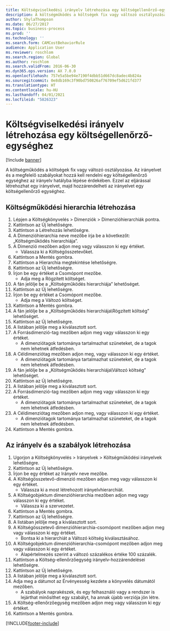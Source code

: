 ```yaml
---
title: Költségviselkedési irányelv létrehozása egy költségellenőrző-egységhez
description: A költségműködés a költségek fix vagy változó osztályozása.
author: ShylaThompson
ms.date: 06/27/2017
ms.topic: business-process
ms.prod: ''
ms.technology: ''
ms.search.form: CAMCostBehaviorRule
audience: Application User
ms.reviewer: roschlom
ms.search.region: Global
ms.author: roschlom
ms.search.validFrom: 2016-06-30
ms.dyn365.ops.version: AX 7.0.0
ms.openlocfilehash: 757e5a5be94e7190f4dbb51d667dc8adec4b824a
ms.sourcegitcommit: 0e8db169c3f90bd750826af76709ef5d621fd377
ms.translationtype: HT
ms.contentlocale: hu-HU
ms.lasthandoff: 04/01/2021
ms.locfileid: "5826323"
---
```

# <a name="create-and-assign-a-cost-behavior-policy-to-a-cost-control-unit"></a>Költségviselkedési irányelv létrehozása egy költségellenőrző-egységhez

[!include [banner](../../includes/banner.md)]

A költségműködés a költségek fix vagy változó osztályozása. Az irányelvet és a megfelelő szabályokat hozzá kell rendelni egy költségellenőrző egységhez az irányelv hatályba lépése érdekében. Ezzel az eljárással létrehozhat egy irányelvet, majd hozzárendelheti az irányelvet egy költségellenőrző egységhez.


## <a name="create-a-cost-behavior-hierarchy"></a>Költségműködési hierarchia létrehozása
1. Lépjen a Költségkönyvelés > Dimenziók > Dimenzióhierarchiák pontra.
2. Kattintson az Új lehetőségre.
3. Kattintson a Létrehozás lehetőségre.
4. A Dimenzióhierarchia neve mezőbe írja be a következőt: „Költségműködés hierarchiája”.
5. A Dimenzió mezőben adjon meg vagy válasszon ki egy értéket.
    * Válassza ki a Költségösszetevőket.  
6. Kattintson a Mentés gombra.
7. Kattintson a Hierarchia megtekintése lehetőségre.
8. Kattintson az Új lehetőségre.
9. Írjon be egy értéket a Csomópont mezőbe.
    * Adja meg a Rögzített költséget.  
10. A fán jelölje be a „Költségműködés hierarchiája” lehetőséget.
11. Kattintson az Új lehetőségre.
12. Írjon be egy értéket a Csomópont mezőbe.
    * Adja meg a Változó költséget.  
13. Kattintson a Mentés gombra.
14. A fán jelölje be a „Költségműködés hierarchiája\Rögzített költség” lehetőséget.
15. Kattintson az Új lehetőségre.
16. A listában jelölje meg a kiválasztott sort.
17. A Forrásdimenzió-tag mezőben adjon meg vagy válasszon ki egy értéket.
    * A dimenziótagok tartománya tartalmazhat szüneteket, de a tagok nem lehetnek átfedésben.  
18. A Céldimenziótag mezőben adjon meg, vagy válasszon ki egy értéket.
    * A dimenziótagok tartománya tartalmazhat szüneteket, de a tagok nem lehetnek átfedésben.  
19. A fán jelölje be a „Költségműködés hierarchiája\Változó költség” lehetőséget.
20. Kattintson az Új lehetőségre.
21. A listában jelölje meg a kiválasztott sort.
22. A Forrásdimenzió-tag mezőben adjon meg vagy válasszon ki egy értéket.
    * A dimenziótagok tartománya tartalmazhat szüneteket, de a tagok nem lehetnek átfedésben.  
23. A Céldimenziótag mezőben adjon meg, vagy válasszon ki egy értéket.
    * A dimenziótagok tartománya tartalmazhat szüneteket, de a tagok nem lehetnek átfedésben.  
24. Kattintson a Mentés gombra.

## <a name="create-the-policy-and-rules"></a>Az irányelv és a szabályok létrehozása
1. Ugorjon a Költségkönyvelés > Irányelvek > Költségműködési irányelvek lehetőségre.
2. Kattintson az Új lehetőségre.
3. Írjon be egy értéket az Irányelv neve mezőbe.
4. A Költségösszetevő-dimenzió mezőben adjon meg vagy válasszon ki egy értéket.
    * Válassza ki a most létrehozott irányelvhierarchiát.  
5. A Költségobjektum dimenzióhierarchia mezőben adjon meg vagy válasszon ki egy értéket.
    * Válassza ki a szervezetet.  
6. Kattintson a Mentés gombra.
7. Kattintson az Új lehetőségre.
8. A listában jelölje meg a kiválasztott sort.
9. A Költségösszetevő dimenzióhierarchia-csomópont mezőben adjon meg vagy válasszon ki egy értéket.
    * Bontsa ki a hierarchiát a Változó költség kiválasztásához.  
10. A Költségobjektum dimenzióhierarchia-csomópont mezőben adjon meg vagy válasszon ki egy értéket.
    * Alapértelmezés szerint a változó százalékos értéke 100 százalék.  
11. Kattintson a Költség-ellenőrzőegység irányelv-hozzárendelései lehetőségre.
12. Kattintson az Új lehetőségre.
13. A listában jelölje meg a kiválasztott sort.
14. Adja meg a dátumot az Érvényesség kezdete a könyvelés dátumától mezőben.
    * A szabályok naprakészek, és egy felhasználó vagy a rendszer is lejárthat minősíthet egy szabályt, ha annak újabb verziója jön létre.  
15. A Költség-ellenőrzőegység mezőben adjon meg vagy válasszon ki egy értéket.
16. Kattintson a Mentés gombra.



[!INCLUDE[footer-include](../../../includes/footer-banner.md)]